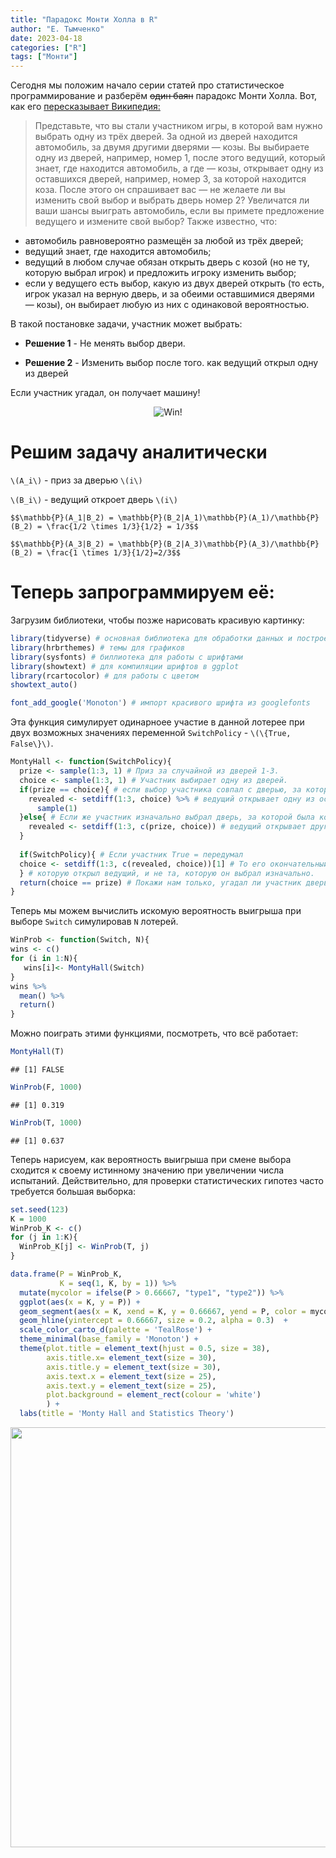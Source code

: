 ```yaml
---
title: "Парадокс Монти Холла в R"
author: "Е. Тымченко"
date: 2023-04-18
categories: ["R"]
tags: ["Монти"]
---
```


Сегодня мы положим начало серии статей про статистическое программирование и разберём ~~один баян~~ парадокс Монти Холла. Вот, как его [пересказывает Википедия:](https://ru.wikipedia.org/wiki/%D0%9F%D0%B0%D1%80%D0%B0%D0%B4%D0%BE%D0%BA%D1%81_%D0%9C%D0%BE%D0%BD%D1%82%D0%B8_%D0%A5%D0%BE%D0%BB%D0%BB%D0%B0)

> Представьте, что вы стали участником игры, в которой вам нужно выбрать одну из трёх дверей. За одной из дверей находится автомобиль, за двумя другими дверями — козы. Вы выбираете одну из дверей, например, номер 1, после этого ведущий, который знает, где находится автомобиль, а где — козы, открывает одну из оставшихся дверей, например, номер 3, за которой находится коза. После этого он спрашивает вас — не желаете ли вы изменить свой выбор и выбрать дверь номер 2? Увеличатся ли ваши шансы выиграть автомобиль, если вы примете предложение ведущего и измените свой выбор?
Также известно, что:
* автомобиль равновероятно размещён за любой из трёх дверей;
* ведущий знает, где находится автомобиль;
* ведущий в любом случае обязан открыть дверь с козой (но не ту, которую выбрал игрок) и предложить игроку изменить выбор;
* если у ведущего есть выбор, какую из двух дверей открыть (то есть, игрок указал на верную дверь, и за обеими оставшимися дверями — козы), он выбирает любую из них с одинаковой вероятностью.

В такой постановке задачи, участник может выбрать:

* **Решение 1** - Не менять выбор двери.

* **Решение 2** - Изменить выбор после того. как ведущий открыл одну из дверей

Если участник угадал, он получает машину!
 
<center>
 
![Win!](https://github.com/ETymch/Econometrics_2023/blob/main/Pics/monty.gif?raw=true)

</center>

# Решим  задачу аналитически

`\(A_i\)` - приз за дверью `\(i\)`

`\(B_i\)` - ведущий откроет дверь `\(i\)`

`$$\mathbb{P}(A_1|B_2) = \mathbb{P}(B_2|A_1)\mathbb{P}(A_1)/\mathbb{P}(B_2) = \frac{1/2 \times 1/3}{1/2} = 1/3$$`

`$$\mathbb{P}(A_3|B_2) = \mathbb{P}(B_2|A_3)\mathbb{P}(A_3)/\mathbb{P}(B_2) = \frac{1 \times 1/3}{1/2}=2/3$$`

# Теперь запрограммируем её:

Загрузим библиотеки, чтобы позже нарисовать красивую картинку:

```r
library(tidyverse) # основная библиотека для обработки данных и построения графиков
library(hrbrthemes) # темы для графиков
library(sysfonts) # биллиотека для работы с шрифтами
library(showtext) # для компиляции шрифтов в ggplot
library(rcartocolor) # для работы с цветом
showtext_auto() 

font_add_google('Monoton') # импорт красивого шрифта из googlefonts
```

Эта функция симулирует одинарноее участие в данной лотерее при двух возможных значениях переменной `SwitchPolicy` - `\(\{True, False\}\)`.


```r
MontyHall <- function(SwitchPolicy){
  prize <- sample(1:3, 1) # Приз за случайной из дверей 1-3.
  choice <- sample(1:3, 1) # Участник выбирает одну из дверей.
  if(prize == choice){ # если выбор участника совпал с дверью, за которой лежит приз
    revealed <- setdiff(1:3, choice) %>% # ведущий открывает одну из оставшихся двух дверей.
      sample(1)
  }else{ # Если же участник изначально выбрал дверь, за которой была коза,
    revealed <- setdiff(1:3, c(prize, choice)) # ведущий открывает другую дверь с козой.
  }
  
  if(SwitchPolicy){ # Если участник True = передумал
  choice <- setdiff(1:3, c(revealed, choice))[1] # То его окончательный выбор - это не та дверь,
  } # которую открыл ведущий, и не та, которую он выбрал изначально.
  return(choice == prize) # Покажи нам только, угадал ли участник дверь с призом за ней (True или False).
}
```

Теперь мы можем вычислить искомую вероятность выигрыша при выборе `Switch` симулировав `N` лотерей.


```r
WinProb <- function(Switch, N){
wins <- c()
for (i in 1:N){
   wins[i]<- MontyHall(Switch)
}
wins %>% 
  mean() %>%
  return()
}
```

Можно поиграть этими функциями, посмотреть, что всё работает:


```r
MontyHall(T)
```

```
## [1] FALSE
```

```r
WinProb(F, 1000)
```

```
## [1] 0.319
```

```r
WinProb(T, 1000)
```

```
## [1] 0.637
```

Теперь нарисуем, как вероятность выигрыша при смене выбора сходится к своему истинному значению при увеличении числа испытаний. Действительно, для проверки статистических гипотез часто требуется большая выборка:


```r
set.seed(123)
K = 1000
WinProb_K <- c()
for (j in 1:K){
  WinProb_K[j] <- WinProb(T, j)
}

data.frame(P = WinProb_K,
           K = seq(1, K, by = 1)) %>%
  mutate(mycolor = ifelse(P > 0.66667, "type1", "type2")) %>%
  ggplot(aes(x = K, y = P)) +
  geom_segment(aes(x = K, xend = K, y = 0.66667, yend = P, color = mycolor), size = 0.7, alpha = 0.4, show.legend = F) +
  geom_hline(yintercept = 0.66667, size = 0.2, alpha = 0.3)  +
  scale_color_carto_d(palette = 'TealRose') +
  theme_minimal(base_family = 'Monoton') +
  theme(plot.title = element_text(hjust = 0.5, size = 38),
        axis.title.x= element_text(size = 30),
        axis.title.y = element_text(size = 30),
        axis.text.x = element_text(size = 25),
        axis.text.y = element_text(size = 25),
        plot.background = element_rect(colour = 'white')
        ) +
  labs(title = 'Monty Hall and Statistics Theory')
```

<img src="/blog/blog_post_2_files/figure-html/unnamed-chunk-5-1.png" width="672" />
